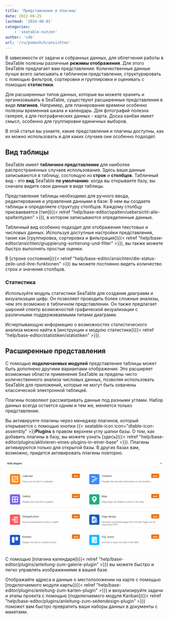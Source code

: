 ```yaml
---
title: 'Представления и плагины'
date: 2022-08-25
lastmod: '2024-08-01'
categories:
    - 'seatable-nutzen'
author: 'cdb'
url: '/ru/pomoshch/ansichten'
---
```


В зависимости от задачи и собранных данных, для облегчения работы в SeaTable полезны различные **режимы отображения**. Для этого SeaTable предлагает вам представления: Количественные данные лучше всего записывать в табличном представлении, структурировать с помощью фильтров, сортировки и группировки и оценивать с помощью **статистики**.

Для расширенных типов данных, которые вы можете хранить и организовывать в SeaTable, существуют расширенные представления в виде **плагинов**. Например, для планирования времени особенно полезны временная шкала и календарь. Для фотографий полезна галерея, а для географических данных - карта. Доска канбан имеет смысл, особенно для группировки единичных выборов.

В этой статье вы узнаете, какие представления и плагины доступны, как их можно использовать и для каких случаев они особенно подходят.

## Вид таблицы

SeaTable имеет **табличное представление** для наиболее распространенных случаев использования. Здесь ваши данные записываются в таблицу, состоящую из **строк** и **столбцов**. Табличный вид - это **вид** SeaTable **по умолчанию**: когда вы открываете базу, вы сначала видите свои данные в виде таблицы.

Представление таблицы необходимо для ручного ввода, редактирования и управления данными в базе: В нем вы создаете таблицы и определяете структуру столбцов. Каждому столбцу присваивается [тип]({{< relref "help/base-editor/spalten/uebersicht-alle-spaltentypen" >}}), в котором записываются определенные данные.

Табличный вид особенно подходит для отображения текстовых и числовых данных. Используя доступные настройки представления, такие как [группировка, сортировка и фильтрация]({{< relref "help/base-editor/ansichten/gruppierung-sortierung-und-filter" >}}), вы также можете быстро выполнять простые оценки.

В [строке состояния]({{< relref "help/base-editor/ansichten/die-status-zeile-und-ihre-funktionen" >}}) вы можете постоянно видеть количество строк и значения столбцов.

### Статистика

Используйте модуль статистики SeaTable для создания диаграмм и визуализации цифр. Он позволяет проводить более сложные анализы, чем это возможно в табличном представлении. Он также предлагает широкий спектр возможностей графической визуализации с различными поддерживаемыми типами диаграмм.

Исчерпывающую информацию о возможностях статистического анализа можно найти в [инструкции к модулю статистики]({{< relref "help/base-editor/statistiken/statistiken" >}}).

## Расширенные представления

С помощью **подключаемых модулей** представление таблицы может быть дополнено другими вариантами отображения. Это расширяет возможные области применения SeaTable за пределы чисто количественного анализа числовых данных, позволяя использовать SeaTable для приложений, которые не могут быть охвачены классической электронной таблицей.

Плагины позволяют рассматривать данные под разными углами. Набор данных всегда остается одним и тем же, меняется только представление.

Вы активируете плагины через менеджер плагинов, который открывается с помощью кнопки {{< seatable-icon icon="dtable-icon-assembly" >}}**Plugins** в правом верхнем углу шапки базы. О том, как добавить плагины в базу, вы можете узнать [здесь]({{< relref "help/base-editor/plugins/aktivieren-eines-plugins-in-einer-base" >}}). Плагины активируются только для открытой базы. В других базах вам, возможно, придется активировать плагины повторно.

![Обзор всех плагинов в SeaTable](images/Uebersicht-ueber-alle-Plugins-in-SeaTable.gif)

С помощью [плагина календаря]({{< relref "help/base-editor/plugins/anleitung-zum-galerie-plugin" >}}) вы можете быстро и легко управлять изображениями в вашей базе.

Отображайте адреса и данные о местоположении на карте с помощью [подключаемого модуля карты]({{< relref "help/base-editor/plugins/anleitung-zum-karten-plugin" >}}) и визуализируйте задачи и этапы проекта с помощью [подключаемого модуля Kanban]({{< relref "help/base-editor/plugins/anleitung-zum-seitendesign-plugin" >}}) поможет вам быстро превратить ваши наборы данных в документы с макетами.
